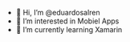 - 👋 Hi, I’m @eduardosalren
- 👀 I’m interested in Mobiel Apps
- 🌱 I’m currently learning Xamarin
<!---
eduardosalren/eduardosalren is a ✨ special ✨ repository because its `README.md` (this file) appears on your GitHub profile.
You can click the Preview link to take a look at your changes.
--->

